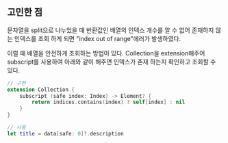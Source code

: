 
## 고민한 점
문자열을 split으로 나누었을 때 반환값인 배열의 인덱스 개수를 알 수 없어 존재하지 않는 인덱스를 조회 하게 되면 "index out of range"에러가 발생하였다.

이럴 때 배열을 안전하게 조회하는 방법이 있다.
Collection을 extension해주어 subscript를 사용하여 아래와 같이 해주면 인덱스가 존재 하는지 확인하고 조회할 수 있다.

```swift
// 구현
extension Collection {
    subscript (safe index: Index) -> Element? {
        return indices.contains(index) ? self[index] : nil
    }
}

// 사용
let title = data[safe: 0]?.description
```